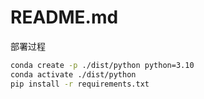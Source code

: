 # README.md

部署过程

```bash
conda create -p ./dist/python python=3.10
conda activate ./dist/python
pip install -r requirements.txt

```